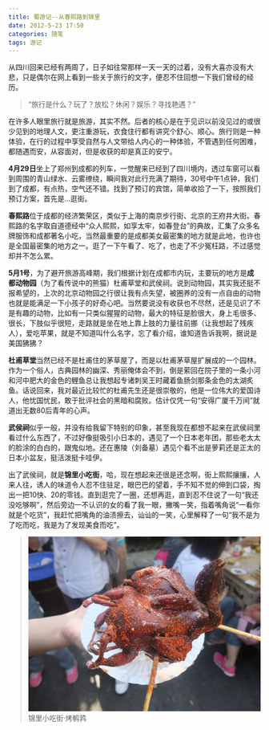 ```yaml
---
title: 蜀游记--从春熙路到锦里 
date: 2012-5-23 17:50
categories: 随笔
tags: 游记
---
```



从四川回来已经有两周了，日子如往常那样一天一天的过着，没有大喜亦没有大悲，只是偶尔在网上看到一些关于旅行的文字，便忍不住回想一下我们曾经的经历。
<!-- more -->
>    “旅行是什么？玩了？放松？休闲？娱乐？寻找艳遇？”

在许多人眼里旅行就是旅游，其实不然。后者的核心是在于见识以前没见过的或很少见到的地理人文，更注重游玩，衣食住行都有讲究个舒心、顺心。旅行则是一种体验，在行的过程中享受自然与人文带给人内心的一种体验，不管遇到任何困难，都随遇而安，从容面对，但是收获的却是真正的安宁。

**4月29日**坐上了郑州到成都的列车，一觉醒来已经到了四川境内，透过车窗可以看到周围的青山绿水、云雾缭绕，瞬间我对此行充满了期待，30号中午1点钟，我们到了成都，有点热，空气还不错。找到了预订的宾馆，简单收拾了一下，按照我们预订方案，首先是...逛街。

**春熙路**位于成都的经济繁荣区，类似于上海的南京步行街、北京的王府井大街。春熙路的名字取自道德经中“众人熙熙，如享太牢，如春登台”的典故，汇集了众多名牌服饰和成都著名小吃，当然最重要的是成都美女最密集的地方就是此地，也许也是全国最密集的地方之一。逛了一下午看了、吃了，也走了不少冤枉路，不过感觉却并不怎么累。

**5月1号**，为了避开旅游高峰期，我们根据计划在成都市内玩，主要玩的地方是**成都动物园**（为了看传说中的熊猫）杜甫草堂和武侯祠。说到动物园，其实我还挺不报希望的，上次的北京动物园之行很让我有点失望，被圈养的没有一点自由的动物也就是能满足一下小孩子的好奇心吧。当然要说没有收获也不尽然，还是见识了不是有趣的动物，比如有一只类似猩猩的动物，最大的特征是脸很大，身上毛很多、很长，下肢似乎很短，走路就是坐在地上靠上肢的力量往前挪（让我想起了残疾人），爱吃苹果，就是不知道叫什么名字，忘了看介绍，谁知道告诉我啊，据说是美国狒狒？

**杜甫草堂**当然已经不是杜甫住的茅草屋了，而是以杜甫茅草屋扩展成的一个园林。作为一个俗人，古典园林的幽深、秀丽俺体会不到，倒是萦回在院子里的一条小河和河中肥大的金色的鲤鱼总让我想起专诸刺吴王时藏着鱼肠剑那条金色的太湖炙鱼。话说回来，我对最近比较忙的杜甫先生还是很崇敬的，他是一位伟大的爱国诗人，他忧国忧民，敢于批评社会的黑暗和腐败。估计仅凭一句“安得广厦千万间”就道出无数80后青年的心声。

**武侯祠**似乎一般，并没有给我留下特别的印象，甚至我现在都想不起来在武侯祠里看过什么东西了，不过好像挺吸引小日本的，遇见了一个日本老年团，那些老太太的脸涂的白白的，跟鬼似地。还在惠陵（刘备墓）遇见个看不出是萝莉还是正太的日本小盆友，挺活泼挺卡哇伊。

出了武侯祠，就是**锦里小吃街**，哈，现在想起来还很是还念啊，街上熙熙攘攘，人来人往，诱人的味道令人忍不住驻足，眼巴巴的望着，手不知不觉的伸到口袋，掏出一把10快、20的零钱。直到逛完了一圈，还想再逛，直到忍不住说了一句“我还没吃够啊”，然后旁边一不认识的女的看了我一眼，撇嘴一笑，指着嘴角说“一看你就是个吃货”，我赶忙把嘴角的油渍擦去，讪讪的一笑，心里解释了一句“我不是为了吃而吃，我是为了发现美食而吃”。
> ![锦里烤鹌鹑](/img/锦里烤鹌鹑.jpg)
锦里小吃街·烤鹌鹑